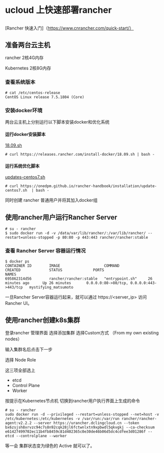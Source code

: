 # ucloud 上快速部署rancher

##

[Rancher 快速入门]（https://www.cnrancher.com/quick-start/）

## 准备两台云主机

rancher 2核4G内存

Kubernetes 	2核8G内存

### 查看系统版本

```
# cat /etc/centos-release
CentOS Linux release 7.5.1804 (Core)
```

### 安装docker环境

两台云主机上分别运行以下脚本安装docker和优化系统

#### 运行docker安装脚本

[18.09.sh](https://releases.rancher.com/install-docker/18.09.sh)

```
# curl https://releases.rancher.com/install-docker/18.09.sh | bash -
```
#### 运行系统优化脚本

[updates-centos7.sh](update-centos7.sh)

```
# curl https://onedpm.github.io/rancher-handbook/installation/update-centos7.sh  | bash -
```
同时创建 rancher 普通用户并将其加入docker组


## 使用rancher用户运行Rancher Server

```
# su - rancher
$ sudo docker run -d -v /data/var/lib/rancher/:/var/lib/rancher/ --restart=unless-stopped -p 80:80 -p 443:443 rancher/rancher:stable
```

### 查看 Rancher Server 容器运行情况

```
$ docker ps
CONTAINER ID        IMAGE                    COMMAND             CREATED             STATUS              PORTS                                      NAMES
695862314d56        rancher/rancher:stable   "entrypoint.sh"     26 minutes ago      Up 26 minutes       0.0.0.0:80->80/tcp, 0.0.0.0:443->443/tcp   mystifying_matsumoto
```

一旦Rancher Server容器运行起来，就可以通过 https://<server_ip> 访问 Rancher UI。

## 使用rancher创建k8s集群

登录rancher 管理界面
选择添加集群 选择Custom方式 （From my own existing nodes）

输入集群名后点击下一步

选择 Node Role

这三项全部选上

* etcd  
* Control Plane  
* Worker

按提示在Kubernetes节点机 切换到rancher用户执行界面上生成的命令

```
# su - rancher
sudo docker run -d --privileged --restart=unless-stopped --net=host -v /etc/kubernetes:/etc/kubernetes -v /var/run:/var/run rancher/rancher-agent:v2.2.2 --server https://urancher.dclingcloud.cn --token bx6zsjsh8xrvzc94c7s8n92cqk28jl6fctwnlxtn9xpbwdl5qkvgkj --ca-checksum e61427499702ec11b4fb8459c81d402365c0e30de46b06d5dc4cdfee3d01286f --etcd --controlplane --worker
```

 等一会 集群状态变为绿色的 Active 就可以了。

